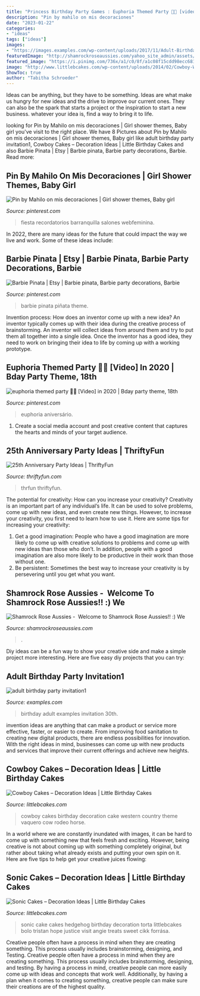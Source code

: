 ```yaml
---
title: "Princess Birthday Party Games : Euphoria Themed Party 🤩🤩 [video] In 2020"
description: "Pin by mahilo on mis decoraciones"
date: "2023-01-22"
categories:
- "ideas"
tags: ["ideas"]
images:
- "https://images.examples.com/wp-content/uploads/2017/11/Adult-Birthday-Party-invitation1.jpg"
featuredImage: "http://shamrockroseaussies.com/yahoo_site_admin/assets/images/DSC_0057.67200721_std.JPG"
featured_image: "https://i.pinimg.com/736x/a1/c0/8f/a1c08f15cdd98ecc681f297149a398fb.jpg"
image: "http://www.littlebcakes.com/wp-content/uploads/2014/02/Cowboy-Wedding-Cakes.jpg"
ShowToc: true
author: "Tabitha Schroeder"
---
```



Ideas can be anything, but they have to be something. Ideas are what make us hungry for new ideas and the drive to improve our current ones. They can also be the spark that starts a project or the inspiration to start a new business. whatever your idea is, find a way to bring it to life.

	

		
looking for Pin by Mahilo on mis decoraciones | Girl shower themes, Baby girl you've visit to the right place. We have 8 Pictures about Pin by Mahilo on mis decoraciones | Girl shower themes, Baby girl like adult birthday party invitation1, Cowboy Cakes – Decoration Ideas | Little Birthday Cakes and also Barbie Pinata | Etsy | Barbie pinata, Barbie party decorations, Barbie. Read more:
		
    
## Pin By Mahilo On Mis Decoraciones | Girl Shower Themes, Baby Girl

<img loading=lazy src="https://i.pinimg.com/736x/a1/c0/8f/a1c08f15cdd98ecc681f297149a398fb.jpg" onerror="this.onerror=null;this.src='https://tse1.mm.bing.net/th?id=OIP.a90dKrA1jFSGJYWeGajjLAHaNK&amp;pid=15.1';" alt="Pin by Mahilo on mis decoraciones | Girl shower themes, Baby girl">

_Source: pinterest.com_

>fiesta recordatorios barranquilla salones webfeminina. 

	

In 2022, there are many ideas for the future that could impact the way we live and work. Some of these ideas include:

    
## Barbie Pinata | Etsy | Barbie Pinata, Barbie Party Decorations, Barbie

<img loading=lazy src="https://i.pinimg.com/736x/1c/f2/0c/1cf20c23797c7e5bd9352081795f814d.jpg" onerror="this.onerror=null;this.src='https://tse2.mm.bing.net/th?id=OIP.oCDI9ZbG0nJ93YIitWiBeQHaJ4&amp;pid=15.1';" alt="Barbie Pinata | Etsy | Barbie pinata, Barbie party decorations, Barbie">

_Source: pinterest.com_

>barbie pinata piñata theme. 

	

Invention process: How does an inventor come up with a new idea?
An inventor typically comes up with their idea during the creative process of brainstorming. An inventor will collect ideas from around them and try to put them all together into a single idea. Once the inventor has a good idea, they need to work on bringing their idea to life by coming up with a working prototype.

    
## Euphoria Themed Party 🤩🤩 [Video] In 2020 | Bday Party Theme, 18th

<img loading=lazy src="https://i.pinimg.com/736x/09/26/1c/09261cf57835b2eec58c1daeed68ea4c.jpg" onerror="this.onerror=null;this.src='https://tse1.mm.bing.net/th?id=OIP.IeIxjGmkgDOEIRVBHDPh9AHaNK&amp;pid=15.1';" alt="euphoria themed party 🤩🤩 [Video] in 2020 | Bday party theme, 18th">

_Source: pinterest.com_

>euphoria aniversário. 

	

1. Create a social media account and post creative content that captures the hearts and minds of your target audience.

    
## 25th Anniversary Party Ideas | ThriftyFun

<img loading=lazy src="https://img.thrfun.com/img/003/237/memorytree2_l.jpg" onerror="this.onerror=null;this.src='https://tse2.mm.bing.net/th?id=OIP.J5vKZ4D_9nKikcJH1wBDrgHaKu&amp;pid=15.1';" alt="25th Anniversary Party Ideas | ThriftyFun">

_Source: thriftyfun.com_

>thrfun thriftyfun. 

	

The potential for creativity: How can you increase your creativity?
Creativity is an important part of any individual’s life. It can be used to solve problems, come up with new ideas, and even create new things. However, to increase your creativity, you first need to learn how to use it. Here are some tips for increasing your creativity: 
1. Get a good imagination: People who have a good imagination are more likely to come up with creative solutions to problems and come up with new ideas than those who don’t. In addition, people with a good imagination are also more likely to be productive in their work than those without one. 
2. Be persistent: Sometimes the best way to increase your creativity is by persevering until you get what you want.

    
## Shamrock Rose Aussies - ﻿﻿﻿ Welcome To Shamrock Rose Aussies!! :) We

<img loading=lazy src="http://shamrockroseaussies.com/yahoo_site_admin/assets/images/DSC_0057.67200721_std.JPG" onerror="this.onerror=null;this.src='https://tse2.mm.bing.net/th?id=OIP.frxP2Yo9x5koqhpba3nYWQHaFS&amp;pid=15.1';" alt="Shamrock Rose Aussies - ﻿﻿﻿ Welcome to Shamrock Rose Aussies!! :) We">

_Source: shamrockroseaussies.com_

>. 

	

Diy ideas can be a fun way to show your creative side and make a simple project more interesting. Here are five easy diy projects that you can try: 

    
## Adult Birthday Party Invitation1

<img loading=lazy src="https://images.examples.com/wp-content/uploads/2017/11/Adult-Birthday-Party-invitation1.jpg" onerror="this.onerror=null;this.src='https://tse2.mm.bing.net/th?id=OIP.fIsXbZH4ce3RvCtk8axJgQHaKX&amp;pid=15.1';" alt="adult birthday party invitation1">

_Source: examples.com_

>birthday adult examples invitation 30th. 

	

invention ideas are anything that can make a product or service more effective, faster, or easier to create. From improving food sanitation to creating new digital products, there are endless possibilities for innovation. With the right ideas in mind, businesses can come up with new products and services that improve their current offerings and achieve new heights.

    
## Cowboy Cakes – Decoration Ideas | Little Birthday Cakes

<img loading=lazy src="http://www.littlebcakes.com/wp-content/uploads/2014/02/Cowboy-Wedding-Cakes.jpg" onerror="this.onerror=null;this.src='https://tse4.mm.bing.net/th?id=OIP.OA0mNdhMvr2LFDIbD5nAIQHaMX&amp;pid=15.1';" alt="Cowboy Cakes – Decoration Ideas | Little Birthday Cakes">

_Source: littlebcakes.com_

>cowboy cakes birthday decoration cake western country theme vaquero cow rodeo horse. 

	

In a world where we are constantly inundated with images, it can be hard to come up with something new that feels fresh and exciting. However, being creative is not about coming up with something completely original, but rather about taking what already exists and putting your own spin on it. Here are five tips to help get your creative juices flowing:

    
## Sonic Cakes – Decoration Ideas | Little Birthday Cakes

<img loading=lazy src="http://www.littlebcakes.com/wp-content/uploads/2014/05/Sonic-Cakes.jpg" onerror="this.onerror=null;this.src='https://tse3.mm.bing.net/th?id=OIP.wQcqkya4Qa3-Zak9ctukCQHaJ4&amp;pid=15.1';" alt="Sonic Cakes – Decoration Ideas | Little Birthday Cakes">

_Source: littlebcakes.com_

>sonic cake cakes hedgehog birthday decoration torta littlebcakes bolo tristan hope justice visit angie treats sweet cikk forrása. 

	

Creative people often have a process in mind when they are creating something. This process usually includes brainstorming, designing, and Testing.
Creative people often have a process in mind when they are creating something. This process usually includes brainstorming, designing, and testing. By having a process in mind, creative people can more easily come up with ideas and concepts that work well. Additionally, by having a plan when it comes to creating something, creative people can make sure their creations are of the highest quality.

